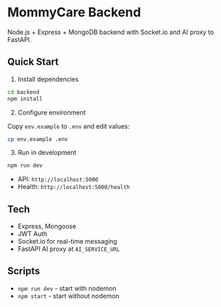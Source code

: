 # MommyCare Backend

Node.js + Express + MongoDB backend with Socket.io and AI proxy to FastAPI.

## Quick Start

1. Install dependencies

```bash
cd backend
npm install
```

2. Configure environment

Copy `env.example` to `.env` and edit values:

```bash
cp env.example .env
```

3. Run in development

```bash
npm run dev
```

- API: `http://localhost:5000`
- Health: `http://localhost:5000/health`

## Tech
- Express, Mongoose
- JWT Auth
- Socket.io for real-time messaging
- FastAPI AI proxy at `AI_SERVICE_URL`

## Scripts
- `npm run dev` - start with nodemon
- `npm start` - start without nodemon
